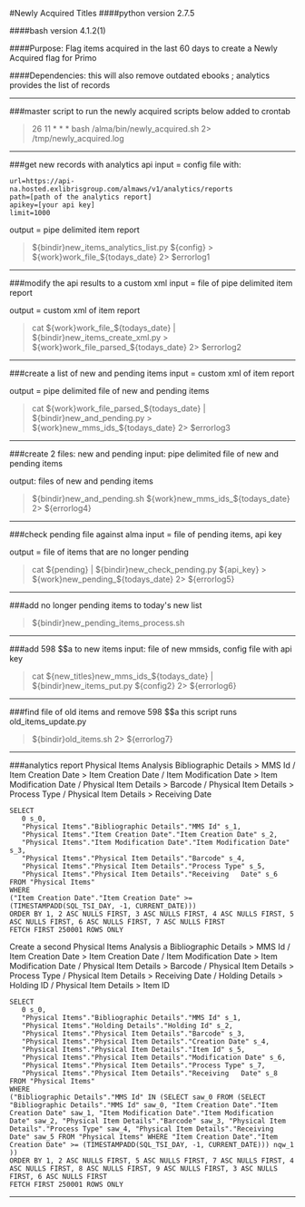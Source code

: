 #Newly Acquired Titles
####python version 2.7.5

####bash version 4.1.2(1)

####Purpose: Flag items acquired in the last 60 days to create a Newly Acquired flag for Primo

####Dependencies: this will also remove outdated ebooks ; analytics provides the list of records

-------------------------------------------------------------------------------------------------

###master script to run the newly acquired scripts below
added to crontab
>26 11 * * * bash /alma/bin/newly_acquired.sh 2> /tmp/newly_acquired.log

-------------------------------------------------------------------------------------------------

###get new records with analytics api
input = config file with:
```
url=https://api-na.hosted.exlibrisgroup.com/almaws/v1/analytics/reports
path=[path of the analytics report]
apikey=[your api key]
limit=1000
```
output = pipe delimited item report
>${bindir}new_items_analytics_list.py ${config} > ${work}work_file_${todays_date} 2> $errorlog1

---------------------------------------------------------------------------------------------------

###modify the api results to a custom xml
input = file of pipe delimited item report

output = custom xml of item report
>cat ${work}work_file_${todays_date} | ${bindir}new_items_create_xml.py > ${work}work_file_parsed_${todays_date} 2> $errorlog2

------------------------------------------------------------------------------------------------------------------------------

###create a list of new and pending items
input = custom xml of item report

output = pipe delimited file of new and pending items
>cat ${work}work_file_parsed_${todays_date} | ${bindir}new_and_pending.py > ${work}new_mms_ids_${todays_date} 2> $errorlog3

--------------------------------------------------------------------------------------------------------------------------

###create 2 files: new and pending
input: pipe delimited file of new and pending items

output: files of new and pending items
>${bindir}new_and_pending.sh ${work}new_mms_ids_${todays_date} 2> ${errorlog4}

-------------------------------------------------------------------------------

###check pending file against alma
input = file of pending items, api key

output = file of items that are no longer pending
>cat ${pending} | ${bindir}new_check_pending.py ${api_key} > ${work}new_pending_${todays_date} 2> ${errorlog5}

-------------------------------------------------------------------------------------------------------------

###add no longer pending items to today's new list
>${bindir}new_pending_items_process.sh

------------------------------------------------

###add 598 $$a to new items
input: file of new mmsids, config file with api key
>cat ${new_titles}new_mms_ids_${todays_date} | ${bindir}new_items_put.py ${config2} 2> ${errorlog6}

--------------------------------------------------------------------------------------------------

###find file of old items and remove 598 $$a
this script runs old_items_update.py
>${bindir}old_items.sh 2> ${errorlog7}

--------------------------------------------------------------------------------------------------

###analytics report
Physical Items Analysis Bibliographic Details > MMS Id / Item Creation Date > Item Creation Date / Item Modification Date > Item Modification Date / Physical Item Details > Barcode / Physical Item Details > Process Type / Physical Item Details > Receiving Date

```
SELECT
   0 s_0,
   "Physical Items"."Bibliographic Details"."MMS Id" s_1,
   "Physical Items"."Item Creation Date"."Item Creation Date" s_2,
   "Physical Items"."Item Modification Date"."Item Modification Date" s_3,
   "Physical Items"."Physical Item Details"."Barcode" s_4,
   "Physical Items"."Physical Item Details"."Process Type" s_5,
   "Physical Items"."Physical Item Details"."Receiving   Date" s_6
FROM "Physical Items"
WHERE
("Item Creation Date"."Item Creation Date" >= (TIMESTAMPADD(SQL_TSI_DAY, -1, CURRENT_DATE)))
ORDER BY 1, 2 ASC NULLS FIRST, 3 ASC NULLS FIRST, 4 ASC NULLS FIRST, 5 ASC NULLS FIRST, 6 ASC NULLS FIRST, 7 ASC NULLS FIRST
FETCH FIRST 250001 ROWS ONLY
```

Create a second Physical Items Analysis a Bibliographic Details > MMS Id / Item Creation Date > Item Creation Date / Item Modification Date > Item Modification Date / Physical Item Details > Barcode / Physical Item Details > Process Type / Physical Item Details > Receiving Date / Holding Details > Holding ID / Physical Item Details > Item ID 

```
SELECT
   0 s_0,
   "Physical Items"."Bibliographic Details"."MMS Id" s_1,
   "Physical Items"."Holding Details"."Holding Id" s_2,
   "Physical Items"."Physical Item Details"."Barcode" s_3,
   "Physical Items"."Physical Item Details"."Creation Date" s_4,
   "Physical Items"."Physical Item Details"."Item Id" s_5,
   "Physical Items"."Physical Item Details"."Modification Date" s_6,
   "Physical Items"."Physical Item Details"."Process Type" s_7,
   "Physical Items"."Physical Item Details"."Receiving   Date" s_8
FROM "Physical Items"
WHERE
("Bibliographic Details"."MMS Id" IN (SELECT saw_0 FROM (SELECT "Bibliographic Details"."MMS Id" saw_0, "Item Creation Date"."Item Creation Date" saw_1, "Item Modification Date"."Item Modification Date" saw_2, "Physical Item Details"."Barcode" saw_3, "Physical Item Details"."Process Type" saw_4, "Physical Item Details"."Receiving   Date" saw_5 FROM "Physical Items" WHERE "Item Creation Date"."Item Creation Date" >= (TIMESTAMPADD(SQL_TSI_DAY, -1, CURRENT_DATE))) nqw_1 ))
ORDER BY 1, 2 ASC NULLS FIRST, 5 ASC NULLS FIRST, 7 ASC NULLS FIRST, 4 ASC NULLS FIRST, 8 ASC NULLS FIRST, 9 ASC NULLS FIRST, 3 ASC NULLS FIRST, 6 ASC NULLS FIRST
FETCH FIRST 250001 ROWS ONLY
```

---------------------------------------------------------------------------------------------------
